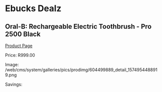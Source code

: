 
# Ebucks Dealz
## Oral-B: Rechargeable Electric Toothbrush - Pro 2500 Black
[Product Page](https://www.ebucks.com/web/shop/productSelected.do?prodId=604499889&catId=908594260)

Price: R999.00

Image: /web/cms/system/galleries/pics/prodimg/604499889_detail_1574954488919.png

Savings: 


	